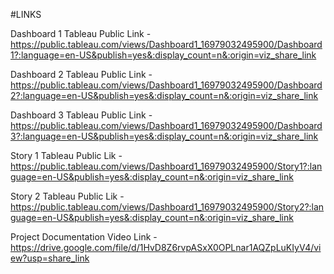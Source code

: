 #LINKS

Dashboard 1 Tableau Public Link - https://public.tableau.com/views/Dashboard1_16979032495900/Dashboard1?:language=en-US&publish=yes&:display_count=n&:origin=viz_share_link

Dashboard 2 Tableau Public Link - https://public.tableau.com/views/Dashboard1_16979032495900/Dashboard2?:language=en-US&publish=yes&:display_count=n&:origin=viz_share_link

Dashboard 3 Tableau Public Link - https://public.tableau.com/views/Dashboard1_16979032495900/Dashboard3?:language=en-US&publish=yes&:display_count=n&:origin=viz_share_link

Story 1 Tableau Public Lik - https://public.tableau.com/views/Dashboard1_16979032495900/Story1?:language=en-US&publish=yes&:display_count=n&:origin=viz_share_link

Story 2 Tableau Public Lik - https://public.tableau.com/views/Dashboard1_16979032495900/Story2?:language=en-US&publish=yes&:display_count=n&:origin=viz_share_link

Project Documentation Video Link - https://drive.google.com/file/d/1HvD8Z6rvpASxX0OPLnar1AQZpLuKIyV4/view?usp=share_link
